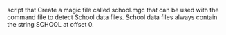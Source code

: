 script that Create a magic file called school.mgc that can be used with the command file to detect School data files.  School data files always contain the string SCHOOL at offset 0.
